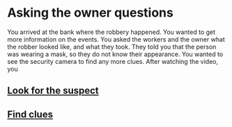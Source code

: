 # Asking the owner questions  

You arrived at the bank where the robbery happened. You wanted to get more information on the events. You asked the workers and the owner what the robber looked like, and what they took. They told you that the person was wearing a mask, so they do not know their appearance. You wanted to see the security camera to find any more clues. After watching the video, you 

## [Look for the suspect](ask/suspect.md)
## [Find clues](look/look.md)
